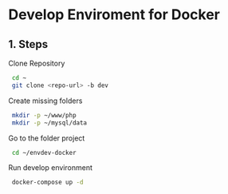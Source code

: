 # Develop Enviroment for Docker

## 1. Steps

Clone Repository

```bash
 cd ~ 
 git clone <repo-url> -b dev
```

Create missing folders

```bash
 mkdir -p ~/www/php
 mkdir -p ~/mysql/data
```

Go to the folder project

```bash
 cd ~/envdev-docker
```

Run develop environment

```bash
 docker-compose up -d
```
